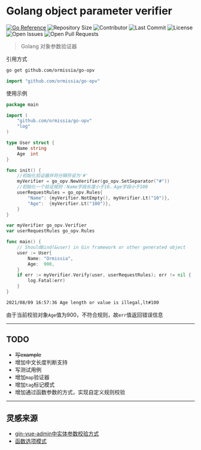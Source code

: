 # Golang object parameter verifier

[![Go Reference](https://pkg.go.dev/badge/github.com/ormissia/go-opv.svg)](https://pkg.go.dev/github.com/ormissia/go-opv)
![Repository Size](https://img.shields.io/github/repo-size/ormissia/go-opv)
![Contributor](https://img.shields.io/github/contributors/ormissia/go-opv)
![Last Commit](https://img.shields.io/github/last-commit/ormissia/go-opv)
![License](https://img.shields.io/github/license/ormissia/go-opv)
![Open Issues](https://img.shields.io/github/issues/ormissia/go-opv?color=important)
![Open Pull Requests](https://img.shields.io/github/issues-pr/ormissia/go-opv?color=yellowgreen)

> Golang 对象参数验证器

引用方式

```bash
go get github.com/ormissia/go-opv
```

```go
import "github.com/ormissia/go-opv"
```

使用示例

```go
package main

import (
	"github.com/ormissia/go-opv"
	"log"
)

type User struct {
	Name string
	Age  int
}

func init() {
	//初始化验证器并将分隔符设为'#'
	myVerifier = go_opv.NewVerifier(go_opv.SetSeparator("#"))
	//初始化一个验证规则：Name字段长度小于10，Age字段小于100
	userRequestRules = go_opv.Rules{
		"Name": {myVerifier.NotEmpty(), myVerifier.Lt("10")},
		"Age":  {myVerifier.Lt("100")},
	}
}

var myVerifier go_opv.Verifier
var userRequestRules go_opv.Rules

func main() {
	// ShouldBind(&user) in Gin framework or other generated object
	user := User{
		Name: "Ormissia",
		Age:  900,
	}
	if err := myVerifier.Verify(user, userRequestRules); err != nil {
		log.Fatal(err)
	}
}
```

```bash
2021/08/09 16:57:36 Age length or value is illegal,lt#100
```

由于当前校验对象`Age`值为900，不符合规则，故`err`值返回错误信息

---

## TODO
- ~~写example~~
- 增加中文长度判断支持
- 写测试用例
- 增加`map`验证器
- 增加`tag`标记模式
- 增加通过函数参数的方式，实现自定义规则校验

---

## 灵感来源
- [gin-vue-admin中实体参数校验方式](https://github.com/flipped-aurora/gin-vue-admin/blob/186ecbf6b8bd5d2ce2b4856de2f0265846483a50/server/utils/validator.go#L107)
- [函数选项模式](https://ormissia.github.io/posts/knowledge/2021-07-22/)